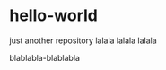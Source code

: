 hello-world
===========

just another repository
lalala lalala lalala 

blablabla-blablabla
<div></div>
